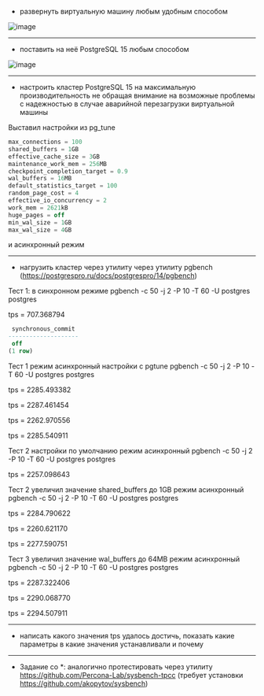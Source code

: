 * развернуть виртуальную машину любым удобным способом

![image](https://github.com/VyacheslavIT/postgre/assets/136000255/6aec0409-feb3-4dc8-b0ab-e3e59dd72f45)

  
------------------------------------------------------
* поставить на неё PostgreSQL 15 любым способом

![image](https://github.com/VyacheslavIT/postgre/assets/136000255/7e370ef8-3c3b-4540-a484-9fd743b50738)
  
-----------------------------------------------------
* настроить кластер PostgreSQL 15 на максимальную производительность не обращая внимание на возможные проблемы с надежностью в случае аварийной перезагрузки виртуальной машины

Выставил настройки из pg_tune

```sql
max_connections = 100
shared_buffers = 1GB
effective_cache_size = 3GB
maintenance_work_mem = 256MB
checkpoint_completion_target = 0.9
wal_buffers = 16MB
default_statistics_target = 100
random_page_cost = 4
effective_io_concurrency = 2
work_mem = 2621kB
huge_pages = off
min_wal_size = 1GB
max_wal_size = 4GB
```

и асинхронный режим

----------------------------------------------------
* нагрузить кластер через утилиту через утилиту pgbench (https://postgrespro.ru/docs/postgrespro/14/pgbench)

Тест 1: в синхронном режиме pgbench -c 50 -j 2 -P 10 -T 60 -U postgres postgres

tps = 707.368794

```sql
 synchronous_commit
--------------------
 off
(1 row)
```
Тест 1 режим асинхронный настройки с pgtune pgbench -c 50 -j 2 -P 10 -T 60 -U postgres postgres

tps = 2285.493382

tps = 2287.461454

tps = 2262.970556

tps = 2285.540911

Тест 2 настройки по умолчанию режим асинхронный pgbench -c 50 -j 2 -P 10 -T 60 -U postgres postgres

tps = 2257.098643

Тест 2 увеличил значение shared_buffers до 1GB режим асинхронный pgbench -c 50 -j 2 -P 10 -T 60 -U postgres postgres

tps = 2284.790622

tps = 2260.621170

tps = 2277.590751

Тест 3 увеличил значение wal_buffers до 64MB режим асинхронный pgbench -c 50 -j 2 -P 10 -T 60 -U postgres postgres

tps = 2287.322406

tps = 2290.068770

tps = 2294.507911



-----------------------------------------------------
* написать какого значения tps удалось достичь, показать какие параметры в какие значения устанавливали и почему


----------------------------------------------------
* Задание со *: аналогично протестировать через утилиту https://github.com/Percona-Lab/sysbench-tpcc (требует установки
https://github.com/akopytov/sysbench)
